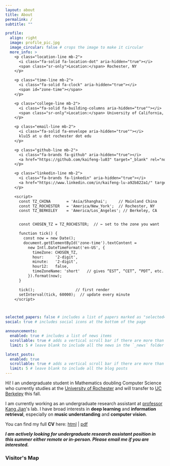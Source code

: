```yaml
---
layout: about
title: About
permalink: /
subtitle: ""

profile:
  align: right
  image: profile_pic.jpg
  image_circular: false # crops the image to make it circular
  more_info: >
    <p class="location-line mb-2">
      <i class="fa-solid fa-location-dot" aria-hidden="true"></i>
      <span class="sr-only">Location:</span> Rochester, NY
    </p>

    <p class="time-line mb-2">
      <i class="fa-solid fa-clock" aria-hidden="true"></i>
      <span id="zone-time"></span>
    </p>

    <p class="college-line mb-2">
      <i class="fa-solid fa-building-columns aria-hidden="true""></i>
      <span class="sr-only">Location:</span> University of California, Berkeley
    </p>

    <p class="email-line mb-2">
      <i class="fa-solid fa-envelope aria-hidden="true""></i>
      klu15 at u dot rochester dot edu
    </p>

    <p class="github-line mb-2">
      <i class="fa-brands fa-github" aria-hidden="true"></i>
      <a href="https://github.com/kaifeng-lu03" target="_blank" rel="noopener">Github</a>
    </p>

    <p class="linkedin-line mb-2">
      <i class="fa-brands fa-linkedin" aria-hidden="true"></i>
      <a href="https://www.linkedin.com/in/kaifeng-lu-a92b822a1/" target="_blank" rel="noopener">LinkedIn</a>
    </p>

    <script>
      const TZ_CHINA       = 'Asia/Shanghai';     // Mainland China
      const TZ_ROCHESTER   = 'America/New_York';  // Rochester, NY
      const TZ_BERKELEY    = 'America/Los_Angeles'; // Berkeley, CA


      const CHOSEN_TZ = TZ_ROCHESTER;  // ← set to the zone you want

      function tick() {
        const now = new Date();
        document.getElementById('zone-time').textContent =
          new Intl.DateTimeFormat('en-US', {
            timeZone: CHOSEN_TZ,
            hour:     '2-digit',
            minute:   '2-digit',
            hour12:   false,
            timeZoneName: 'short'   // gives “EST”, “CET”, “PDT”, etc.
          }).format(now);
      }

      tick();                  // first render
      setInterval(tick, 60000);  // update every minute
    </script>



selected_papers: false # includes a list of papers marked as "selected={true}"
social: true # includes social icons at the bottom of the page

announcements:
  enabled: true # includes a list of news items
  scrollable: true # adds a vertical scroll bar if there are more than 3 news items
  limit: 5 # leave blank to include all the news in the `_news` folder

latest_posts:
  enabled: true
  scrollable: true # adds a vertical scroll bar if there are more than 3 new posts items
  limit: 5 # leave blank to include all the blog posts
---
```


Hi! I an undergraduate student in Mathematics doubling Computer Science who currently studies at the [University of Rochester](https://www.rochester.edu/) and will transfer to [UC Berkeley](https://math.berkeley.edu/home/) this fall. 

I am currently working as an undergraduate research assistant at [professor Kang Jian](https://jiank2.github.io/)'s lab. I have broad interests in **deep learning** and **information retrieval**, especially on **music understanding** and **computer vision**.

You can find my full **CV** here: [html](/cv/) \| [pdf](http://kaifeng-lu03.github.io/assets/pdf/Kaifeng%20Lu%20Resume_Feb20_2025.pdf)

***I am actively looking for undergraduate research assistant position in this summer either remote or in-person. Please email me if you are interested.***

### Visitor's Map

<div class="visitor-map my-4" 
     style="width:350px;margin:2rem 0;float:left;">
  <script id="clustrmaps" 
          type="text/javascript"
          src="//clustrmaps.com/map_v2.js?d=nN01yYaUtrDbpPHi2jfaZHBlIX-Fbh2pSdbV7x3Ej-A&cl=ffffff&w=350">
  </script>
</div>